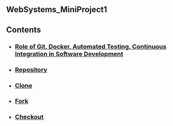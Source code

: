 ## WebSystems_MiniProject1

## Contents
- ### [Role of Git, Docker, Automated Testing, Continuous Integration in Software Development](/SD_Practices.md)
- ### [Repository](/Repository.md)
- ### [Clone](/Clone.md)
- ### [Fork](/Fork.md)
- ### [Checkout](/Checkout.md)